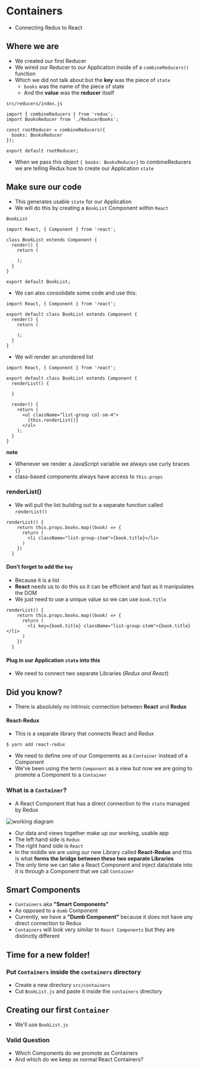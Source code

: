 # Containers
* Connecting Redux to React

## Where we are
* We created our first Reducer
* We wired our Reducer to our Application inside of a `combineReducers()` function
* Which we did not talk about but the **key** was the piece of `state`
    - `books` was the name of the piece of state
    - And the **value** was the **reducer** itself

`src/reducers/index.js`

```
import { combineReducers } from 'redux';
import BooksReducer from './ReducerBooks';

const rootReducer = combineReducers({
  books: BooksReducer
});

export default rootReducer;
```

* When we pass this object `{ books: BooksReducer}` to combineReducers we are telling Redux how to create our Application `state`

## Make sure our code
* This generates usable `state` for our Application
* We will do this by creating a `BookList` Component within `React`

`BookList`

```
import React, { Component } from 'react';

class BookList extends Component {
  render() {
    return (

    );
  }
}

export default BookList;
```

* We can also consolidate some code and use this:

```
import React, { Component } from 'react';

export default class BookList extends Component {
  render() {
    return (

    );
  }
}
```

* We will render an unordered list

```
import React, { Component } from 'react';

export default class BookList extends Component {
  renderList() {

  }

  render() {
    return (
      <ul className="list-group col-sm-4">
        {this.renderList()}
      </ul>
    );
  }
}
```

**note**

* Whenever we render a JavaScript variable we always use curly braces `{}`
* class-based components always have access to `this.props`

### renderList()
* We will pull the list building out to a separate function called `renderList()`

```
renderList() {
    return this.props.books.map((book) => {
      return (
        <li className="list-group-item">{book.title}</li>
      )
    })
  }
```

#### Don't forget to add the `key`
* Because it is a list
* **React** needs us to do this so it can be efficient and fast as it manipulates the DOM
* We just need to use a unique value so we can use `book.title`

```
renderList() {
    return this.props.books.map((book) => {
      return (
        <li key={book.title} className="list-group-item">{book.title}</li>
      )
    })
  }
```

#### Plug in our Application `state` into this
* We need to connect two separate Libraries (_Redux and React_)

## Did you know?
* There is absolutely no intrinsic connection between **React** and **Redux**

#### React-Redux
* This is a separate library that connects React and Redux

`$ yarn add react-redux`

* We need to define one of our Components as a `Container` instead of a Component
* We've been using the term `Component` as a view but now we are going to promote a Component to a `Container`

### What is a `Container`?
* A React Component that has a direct connection to the `state` managed by Redux

![working diagram](https://i.imgur.com/oesulZb.png)

* Our data and views together make up our working, usable app
* The left hand side is `Redux`
* The right hand side is `React`
* In the middle we are using our new Library called **React-Redux** and this is what **forms the bridge between these two separate Libraries**
* The only time we can take a React Component and inject data/state into it is through a Component that we call `Container`

## Smart Components
* `Containers` aka **"Smart Components"**
* As opposed to a `dumb` Component
* Currently, we have a **"Dumb Component"** because it does not have any direct connection to Redux
* `Containers` will look very similar to `React Components` but they are distinctly different

## Time for a new folder!
### Put `Containers` inside the `containers` directory
* Create a new directory `src/containers`
* Cut `BookList.js` and paste it inside the `containers` directory

## Creating our first `Container`
* We'll use `BookList.js`

### Valid Question
* Which Components do we promote as Containers
* And which do we keep as normal React Containers?

